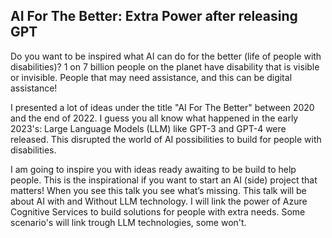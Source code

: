  ## AI For The Better: Extra Power after releasing GPT
 Do you want to be inspired what AI can do for the better (life of people with disabilities)? 1 on 7 billion people on the planet have disability that is visible or invisible. People that may need assistance, and this can be digital assistance! 
 
 I presented a lot of ideas under the title "AI For The Better" between 2020 and the end of 2022. I guess you all know what happened in the early 2023's: Large Language Models (LLM) like GPT-3 and GPT-4 were released. This disrupted the world of AI possibilities to build for people with disabilities.
 
 I am going to inspire you with ideas ready awaiting to be build to help people. This is the inspirational if you want to start an AI (side) project that matters! When you see this talk you see what’s missing. This talk will be about AI with and Without LLM technology. I will link the power of Azure Cognitive Services to build solutions for people with extra needs. Some scenario's will link trough LLM technologies, some won't.


